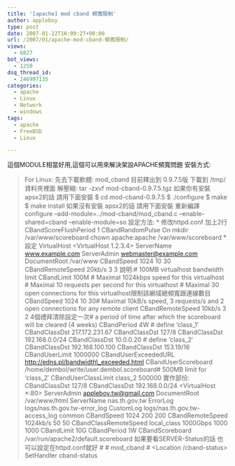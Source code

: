 ```yaml
---
title: '[apache] mod cband 頻寬限制'
author: appleboy
type: post
date: 2007-01-22T16:09:27+00:00
url: /2007/01/apache-mod-cband-頻寬限制/
views:
  - 6827
bot_views:
  - 1250
dsq_thread_id:
  - 246997135
categories:
  - apache
  - Linux
  - Network
  - windows
tags:
  - apache
  - FreeBSD
  - Linux

---
```

這個MODULE相當好用,這個可以用來解決架設APACHE頻寬問題 安裝方式: 

> For Linux: 先去下載軟體: mod\_cband 目前釋出到 0.9.7.5版 下載到 /tmp/ 資料夾裡面 解壓縮: tar -zxvf mod-cband-0.9.7.5.tgz 如果你有安裝 apsx2的話 請用下面安裝 $ cd mod-cband-0.9.7.5 $ ./configure $ make $ make install 如果沒有安裝 apsx2的話 請用下面安裝 重新編譯 configure –add-module=../mod-cband/mod\_cband.c –enable-shared=cband –enable-module=so 設定方法: \* 修改httpd.conf 加上2行CBandScoreFlushPeriod 1 CBandRandomPulse On mkdir /var/www/scoreboard chown apache:apache /var/www/scoreboard \* 設定 VirtualHost <VirtualHost 1.2.3.4> ServerName www.example.com ServerAdmin webmaster@example.com DocumentRoot /var/www CBandSpeed 1024 10 30 CBandRemoteSpeed 20kb/s 3 3 </VirtualHost> 說明:# 100MB virtualhost bandwidth limit CBandLimit 100M # Maximal 1024kbps speed for this virtualhost # Maximal 10 requests per second for this virtualhost # Maximal 30 open connections for this virtualhost限制該網域總頻寬跟連線數目 CBandSpeed 1024 10 30# Maximal 10kB/s speed, 3 requests/s and 2 open connections for any remote client CBandRemoteSpeed 10kb/s 3 2 4個禮拜清除設定一次# a period of time after which the scoreboard will be cleared (4 weeks) CBandPeriod 4W # define ‘class_1′ <CBandClass class_1> CBandClassDst 217.172.231.67 CBandClassDst 127/8 CBandClassDst 192.168.0.0/24 CBandClassDst 10.0.0.20 </CBandClass> # define ‘class_2′ <CBandClass class_2> CBandClassDst 192.168.100.100 CBandClassDst 153.19/16 </CBandClass> <CBandUser dembol> CBandUserLimit 1000000 CBandUserExceededURL http://edns.pl/bandwidth\_exceeded.html CBandUserScoreboard /home/dembol/write/user.dembol.scoreboard# 500MB limit for ‘class\_2′ CBandUserClassLimit class_2 500000 </CBandUser> 實作部份: <CBandClass local_class> CBandClassDst 127/8 CBandClassDst 192.168.0.0/24 </CBandClass> <VirtualHost *:80> ServerAdmin appleboy.tw@gmail.com DocumentRoot /var/www/html ServerName nas.th.gov.tw ErrorLog logs/nas.th.gov.tw-error\_log CustomLog logs/nas.th.gov.tw-access\_log common CBandSpeed 1024 200 200 CBandRemoteSpeed 1024kb/s 50 50 CBandClassRemoteSpeed local_class 1000Gbps 1000 1000 CBandLimit 10G CBandPeriod 1W CBandScoreboard /var/run/apache2/default.scoreboard </VirtualHost> 如果要看SERVER-Status的話 也可以設定在httpd.conf就好 # # mod_cband # <Location /cband-status> SetHandler cband-status </Location>